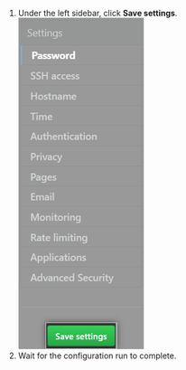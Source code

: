 1. Under the left sidebar, click **Save settings**. ![The Save settings button in the {{ site.data.variables.enterprise.management_console }}](/assets/images/enterprise/management-console/save-settings.png)
1. Wait for the configuration run to complete.
